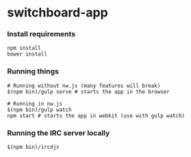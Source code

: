 # switchboard-app

### Install requirements
```shell
npm install
bower install
```

### Running things
```shell
# Running without nw.js (many features will break)
$(npm bin)/gulp serve # starts the app in the browser

# Running in nw.js
$(npm bin)/gulp watch 
npm start # starts the app in webkit (use with gulp watch)
```

### Running the IRC server locally
```shell
$(npm bin)/ircdjs
```
